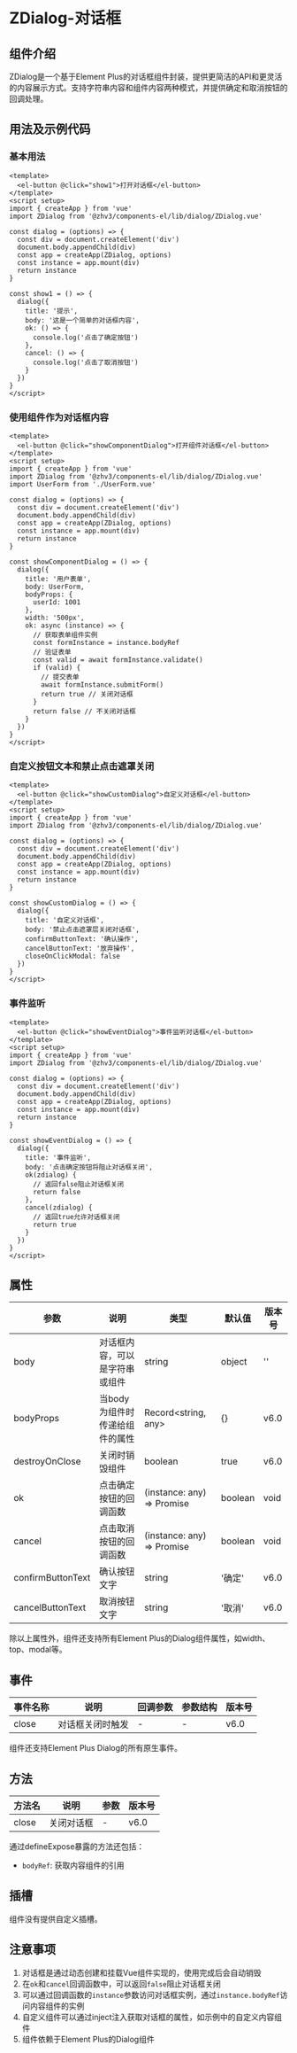 # ZDialog-对话框
## 组件介绍
ZDialog是一个基于Element Plus的对话框组件封装，提供更简洁的API和更灵活的内容展示方式。支持字符串内容和组件内容两种模式，并提供确定和取消按钮的回调处理。

## 用法及示例代码
### 基本用法
```vue
<template>
  <el-button @click="show1">打开对话框</el-button>
</template>
<script setup>
import { createApp } from 'vue'
import ZDialog from '@zhv3/components-el/lib/dialog/ZDialog.vue'

const dialog = (options) => {
  const div = document.createElement('div')
  document.body.appendChild(div)
  const app = createApp(ZDialog, options)
  const instance = app.mount(div)
  return instance
}

const show1 = () => {
  dialog({
    title: '提示',
    body: '这是一个简单的对话框内容',
    ok: () => {
      console.log('点击了确定按钮')
    },
    cancel: () => {
      console.log('点击了取消按钮')
    }
  })
}
</script>

```

### 使用组件作为对话框内容
```vue
<template>
  <el-button @click="showComponentDialog">打开组件对话框</el-button>
</template>
<script setup>
import { createApp } from 'vue'
import ZDialog from '@zhv3/components-el/lib/dialog/ZDialog.vue'
import UserForm from './UserForm.vue'

const dialog = (options) => {
  const div = document.createElement('div')
  document.body.appendChild(div)
  const app = createApp(ZDialog, options)
  const instance = app.mount(div)
  return instance
}

const showComponentDialog = () => {
  dialog({
    title: '用户表单',
    body: UserForm,
    bodyProps: {
      userId: 1001
    },
    width: '500px',
    ok: async (instance) => {
      // 获取表单组件实例
      const formInstance = instance.bodyRef
      // 验证表单
      const valid = await formInstance.validate()
      if (valid) {
        // 提交表单
        await formInstance.submitForm()
        return true // 关闭对话框
      }
      return false // 不关闭对话框
    }
  })
}
</script>

```

### 自定义按钮文本和禁止点击遮罩关闭
```vue
<template>
  <el-button @click="showCustomDialog">自定义对话框</el-button>
</template>
<script setup>
import { createApp } from 'vue'
import ZDialog from '@zhv3/components-el/lib/dialog/ZDialog.vue'

const dialog = (options) => {
  const div = document.createElement('div')
  document.body.appendChild(div)
  const app = createApp(ZDialog, options)
  const instance = app.mount(div)
  return instance
}

const showCustomDialog = () => {
  dialog({
    title: '自定义对话框',
    body: '禁止点击遮罩层关闭对话框',
    confirmButtonText: '确认操作',
    cancelButtonText: '放弃操作',
    closeOnClickModal: false
  })
}
</script>

```

### 事件监听
```vue
<template>
  <el-button @click="showEventDialog">事件监听对话框</el-button>
</template>
<script setup>
import { createApp } from 'vue'
import ZDialog from '@zhv3/components-el/lib/dialog/ZDialog.vue'

const dialog = (options) => {
  const div = document.createElement('div')
  document.body.appendChild(div)
  const app = createApp(ZDialog, options)
  const instance = app.mount(div)
  return instance
}

const showEventDialog = () => {
  dialog({
    title: '事件监听',
    body: '点击确定按钮将阻止对话框关闭',
    ok(zdialog) {
      // 返回false阻止对话框关闭
      return false
    },
    cancel(zdialog) {
      // 返回true允许对话框关闭
      return true
    }
  })
}
</script>

```

## 属性
| 参数 | 说明 | 类型 | 默认值 | 版本号 |
| --- | --- | --- | --- | --- |
| body | 对话框内容，可以是字符串或组件 | string | object | '' | v6.0 |
| bodyProps | 当body为组件时传递给组件的属性 | Record<string, any> | {} | v6.0 |
| destroyOnClose | 关闭时销毁组件 | boolean | true | v6.0 |
| ok | 点击确定按钮的回调函数 | (instance: any) => Promise | boolean | void | undefined | v6.0 |
| cancel | 点击取消按钮的回调函数 | (instance: any) => Promise | boolean | void | undefined | v6.0 |
| confirmButtonText | 确认按钮文字 | string | '确定' | v6.0 |
| cancelButtonText | 取消按钮文字 | string | '取消' | v6.0 |


除以上属性外，组件还支持所有Element Plus的Dialog组件属性，如width、top、modal等。

## 事件
| 事件名称 | 说明 | 回调参数 | 参数结构 | 版本号 |
| --- | --- | --- | --- | --- |
| close | 对话框关闭时触发 | - | - | v6.0 |


组件还支持Element Plus Dialog的所有原生事件。

## 方法
| 方法名 | 说明 | 参数 | 版本号 |
| --- | --- | --- | --- |
| close | 关闭对话框 | - | v6.0 |


通过defineExpose暴露的方法还包括：

+ `bodyRef`: 获取内容组件的引用

## 插槽
组件没有提供自定义插槽。

## 注意事项
1. 对话框是通过动态创建和挂载Vue组件实现的，使用完成后会自动销毁
2. 在`ok`和`cancel`回调函数中，可以返回`false`阻止对话框关闭
3. 可以通过回调函数的`instance`参数访问对话框实例，通过`instance.bodyRef`访问内容组件的实例
4. 自定义组件可以通过inject注入获取对话框的属性，如示例中的自定义内容组件
5. 组件依赖于Element Plus的Dialog组件

